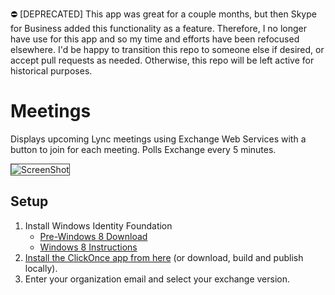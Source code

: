 :no_entry: [DEPRECATED] This app was great for a couple months, but then Skype for Business added this functionality as a feature. Therefore, I no longer have use for this app and so my time and efforts have been refocused elsewhere. I'd be happy to transition this repo to someone else if desired, or accept pull requests as needed. Otherwise, this repo will be left active for historical purposes.

Meetings
========


Displays upcoming Lync meetings using Exchange Web Services with a button to join for each meeting. Polls Exchange every 5 minutes.
>
<img alt="ScreenShot" src="https://raw.github.com/gotdibbs/Meetings/master/Screenshot.png" style="border: 1px solid #444;" />

Setup
-----

1. Install Windows Identity Foundation
    - [Pre-Windows 8 Download](http://www.microsoft.com/en-us/download/details.aspx?id=17331)
	- [Windows 8 Instructions](http://www.stratospher.es/blog/post/installing-windows-identity-foundation-on-windows-8-the-certificate-for-the-signer-of-the-message-is-invalid-or-not-found)
2. [Install the ClickOnce app from here](https://raw.github.com/gotdibbs/Meetings/master/ClickOnce/setup.exe) (or download, build and publish locally).
3. Enter your organization email and select your exchange version.

